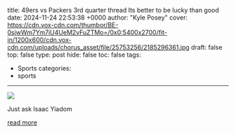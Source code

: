 title: 49ers vs Packers 3rd quarter thread Its better to be lucky than good
date: 2024-11-24 22:53:38 +0000
author: "Kyle Posey"
cover: https://cdn.vox-cdn.com/thumbor/BE-0sjwWm7Ym7iU4UeM2vFuZTMo=/0x0:5400x2700/fit-in/1200x600/cdn.vox-cdn.com/uploads/chorus_asset/file/25753256/2185296361.jpg
draft: false
top: false
type: post
hide: false
toc: false
tags:
  - Sports
categories:
  - sports
---

![](https://cdn.vox-cdn.com/thumbor/BE-0sjwWm7Ym7iU4UeM2vFuZTMo=/0x0:5400x2700/fit-in/1200x600/cdn.vox-cdn.com/uploads/chorus_asset/file/25753256/2185296361.jpg)

Just ask Isaac Yiadom

[read more](https://www.ninersnation.com/2024/11/24/24305048/49ers-vs-packers-3rd-quarter-thread-its-better-to-be-lucky-than-good)
